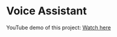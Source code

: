 # Voice Assistant

YouTube demo of this project: [Watch here](https://www.youtube.com/watch?v=8GxYaqFJYgE&t=8s)
